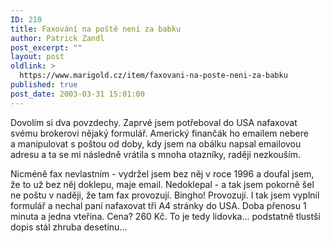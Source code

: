 ```yaml
---
ID: 210
title: Faxování na poště není za babku
author: Patrick Zandl
post_excerpt: ""
layout: post
oldlink: >
  https://www.marigold.cz/item/faxovani-na-poste-neni-za-babku
published: true
post_date: 2003-03-31 15:01:00
---
```

<p>
Dovolím si dva povzdechy. Zaprvé jsem potřeboval do USA nafaxovat svému brokerovi nějaký formulář. Americký finančák ho emailem nebere a&#160;manipulovat s&#160;poštou od doby, kdy jsem na obálku napsal emailovou adresu a ta se mi následně vrátila s mnoha otazníky, raději nezkouším. </p>

<p>
Nicméně fax nevlastním - vydržel jsem bez něj v roce 1996 a doufal jsem, že to už bez něj doklepu, maje email. Nedoklepal - a tak jsem pokorně šel ne poštu v naději, že tam fax provozují. Bingho! Provozují. I tak jsem vyplnil formulář a nechal paní nafaxovat tři A4 stránky do USA. Doba přenosu 1 minuta a jedna vteřina. Cena? 260 Kč. To je tedy lidovka... podstatně tlustší dopis stál zhruba desetinu... </p>

<p>
&#160;</p>

